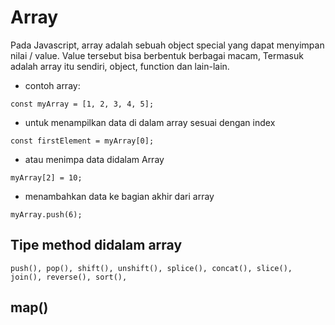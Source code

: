 # Array 

Pada Javascript, array adalah sebuah object special yang dapat menyimpan nilai / value. Value tersebut bisa berbentuk berbagai macam, Termasuk adalah array itu sendiri, object, function dan lain-lain.

- contoh array:
```
const myArray = [1, 2, 3, 4, 5];
```

- untuk menampilkan data di dalam array sesuai dengan index
```
const firstElement = myArray[0];
```

- atau menimpa data didalam Array
```
myArray[2] = 10;

```

- menambahkan data ke bagian akhir dari array 
```
myArray.push(6);

```

## Tipe method didalam array 

```
push(), pop(), shift(), unshift(), splice(), concat(), slice(), join(), reverse(), sort(),
```

## map()





<!--
Creating and initializing arrays
Accessing array elements
Modifying array elements
Array methods such as push(), pop(), shift(), unshift(), splice(), concat(), slice(), join(), reverse(), sort(), etc.
Iterating over arrays using loops and array methods such as forEach(), map(), filter(), reduce(), etc.
Multidimensional arrays
Array destructuring
Spread syntax and rest parameters
Once you have a good understanding of these topics, you can move on to more advanced topics such as functional programming with arrays, working with arrays of objects, and optimizing array performance.
-->

